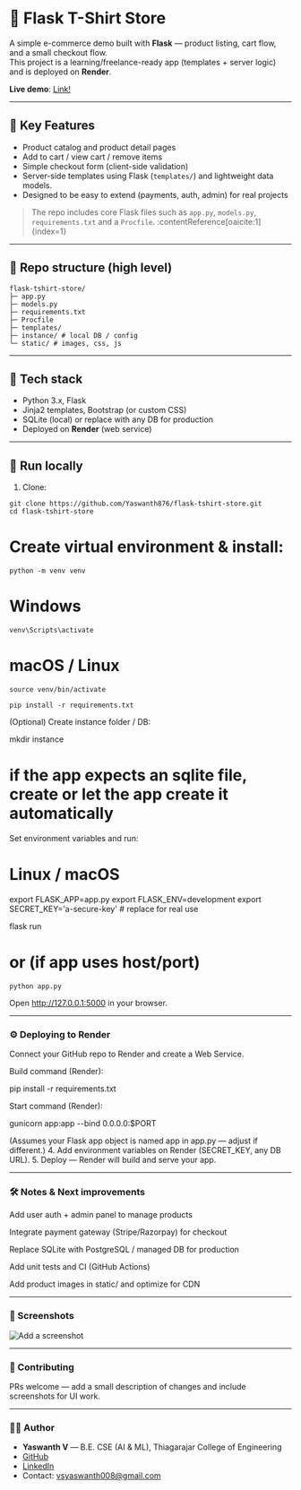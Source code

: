 # 👕 Flask T-Shirt Store

A simple e-commerce demo built with **Flask** — product listing, cart flow, and a small checkout flow.  
This project is a learning/freelance-ready app (templates + server logic) and is deployed on **Render**.

**Live demo**: [Link!](https://flask-tshirt-store.onrender.com)  <!-- replace with your Render URL -->

---

## 🚀 Key Features
- Product catalog and product detail pages  
- Add to cart / view cart / remove items  
- Simple checkout form (client-side validation)  
- Server-side templates using Flask (`templates/`) and lightweight data models.  
- Designed to be easy to extend (payments, auth, admin) for real projects

> The repo includes core Flask files such as `app.py`, `models.py`, `requirements.txt` and a `Procfile`. :contentReference[oaicite:1]{index=1}

---

## 📁 Repo structure (high level)
```
flask-tshirt-store/
├─ app.py
├─ models.py
├─ requirements.txt
├─ Procfile
├─ templates/
├─ instance/ # local DB / config
└─ static/ # images, css, js
```

---

## 🧰 Tech stack
- Python 3.x, Flask  
- Jinja2 templates, Bootstrap (or custom CSS)  
- SQLite (local) or replace with any DB for production  
- Deployed on **Render** (web service)

---

## 🔁 Run locally

1. Clone:
```
git clone https://github.com/Yaswanth876/flask-tshirt-store.git
cd flask-tshirt-store
```

# Create virtual environment & install:
```
python -m venv venv
```
# Windows
```
venv\Scripts\activate
```
# macOS / Linux
```
source venv/bin/activate
```
```
pip install -r requirements.txt
```

(Optional) Create instance folder / DB:

mkdir instance
# if the app expects an sqlite file, create or let the app create it automatically


Set environment variables and run:

# Linux / macOS
export FLASK_APP=app.py
export FLASK_ENV=development
export SECRET_KEY='a-secure-key'   # replace for real use

flask run
# or (if app uses host/port)
```
python app.py
```

Open http://127.0.0.1:5000 in your browser.

---

### ⚙️ Deploying to Render

Connect your GitHub repo to Render and create a Web Service.

Build command (Render):

pip install -r requirements.txt


Start command (Render):

gunicorn app:app --bind 0.0.0.0:$PORT


(Assumes your Flask app object is named app in app.py — adjust if different.)
4. Add environment variables on Render (SECRET_KEY, any DB URL).
5. Deploy — Render will build and serve your app.

---

### 🛠️ Notes & Next improvements

Add user auth + admin panel to manage products

Integrate payment gateway (Stripe/Razorpay) for checkout

Replace SQLite with PostgreSQL / managed DB for production

Add unit tests and CI (GitHub Actions)

Add product images in static/ and optimize for CDN

---

### 📸 Screenshots

![Add a screenshot](home.png)

---

### 🤝 Contributing

PRs welcome — add a small description of changes and include screenshots for UI work.

---

### 👨‍💻 Author

- **Yaswanth V** 
— B.E. CSE (AI & ML), Thiagarajar College of Engineering
- [GitHub](https://github.com/Yaswanth876)
- [LinkedIn](www.linkedin.com/in/yaswanthv876)
- Contact: vsyaswanth008@gmail.com
